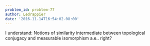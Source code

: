 ```yaml
---
problem_id: problem-77
author: Ledrappier
date: '2016-11-14T16:54:02-08:00'
---
```

I understand: Notions of similarity intermediate between topological conjugacy
and measurable isomorphism a.e.. right?

